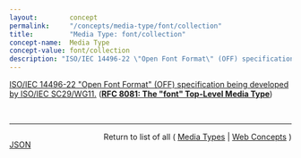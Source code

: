```yaml
---
layout:        concept
permalink:     "/concepts/media-type/font/collection"
title:         "Media Type: font/collection"
concept-name:  Media Type
concept-value: font/collection
description: "ISO/IEC 14496-22 \"Open Font Format\" (OFF) specification being developed by ISO/IEC SC29/WG11."
---
```


[ISO/IEC 14496-22 "Open Font Format" (OFF) specification being developed by ISO/IEC SC29/WG11.](https://datatracker.ietf.org/doc/html/rfc8081#section-4.4.4 "Read documentation for Media Type &#34;font/collection&#34;") (**[RFC 8081: The "font" Top-Level Media Type](/specs/IETF/RFC/8081 "This memo serves to register and document the &#34;font&#34; top-level media type, under which subtypes for representation formats for fonts may be registered. This document also serves as a registration application for a set of intended subtypes, which are representative of some existing subtypes already in use, and currently registered under the &#34;application&#34; tree by their separate registrations.")**)

<br/>
<hr/>

<p style="float : left"><a href="./font/collection.json" title="JSON representing this particular Web Concept value">JSON</a></p>
<p style="text-align: right">Return to list of all ( <a href="../media-type/">Media Types</a> | <a href="../">Web Concepts</a> )</p>
